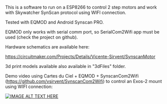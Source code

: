 This is a software to run on a ESP8266 to control 2 step motors and work with Skywatcher SynScan protocol using WIFI connection.

Tested with EQMOD and Android Synscan PRO.

EQMOD only works with serial comm port, so SerialCom2Wifi app must be used (check the project on github).

Hardware schematics are available here: 

https://circuitmaker.com/Projects/Details/Vicente-Sirvent/SynscanMotor

3d print models available also available in "3dFiles" folder.

Demo video using Cartes du Ciel + EQMOD + SynscanCom2Wifi (https://github.com/vsirvent/SynscanCom2Wifi) to control an Exos-2 mount using WIFI connection:

[![IMAGE ALT TEXT HERE](https://img.youtube.com/vi/-moP3M088pw/0.jpg)](https://www.youtube.com/watch?v=-moP3M088pw)
